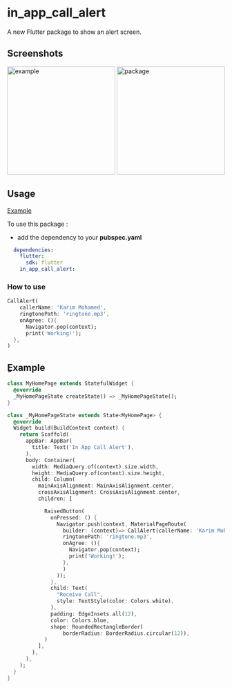 # in_app_call_alert

A new Flutter package to show an alert screen.

## Screenshots
<div>
<img src="https://github.com/KarimMohamed20/InAppCallAlert/blob/master/screenshot1.png" alt="example" width="250"/>
<img src="https://github.com/KarimMohamed20/InAppCallAlert/blob/master/screenshot2.png" alt="package" width="250"/>
</div>

## Usage

[Example](https://github.com/KarimMohamed20/InAppCallAlert/blob/master/example/lib/main.dart)

To use this package :

* add the dependency to your **pubspec.yaml**

``` yaml
  dependencies:
    flutter:
      sdk: flutter
    in_app_call_alert:
```

### How to use

``` dart
CallAlert(
    callerName: 'Karim Mohamed',
    ringtonePath: 'ringtone.mp3',
    onAgree: (){
      Navigator.pop(context);
      print('Working!');
  },
)
```

## ِExample

``` dart
class MyHomePage extends StatefulWidget {
  @override
  _MyHomePageState createState() => _MyHomePageState();
}

class _MyHomePageState extends State<MyHomePage> {
  @override
  Widget build(BuildContext context) {
    return Scaffold(
      appBar: AppBar(
        title: Text('In App Call Alert'),
      ),
      body: Container(
        width: MediaQuery.of(context).size.width,
        height: MediaQuery.of(context).size.height,
        child: Column(
          mainAxisAlignment: MainAxisAlignment.center,
          crossAxisAlignment: CrossAxisAlignment.center,
          children: [

            RaisedButton(
              onPressed: () {
                Navigator.push(context, MaterialPageRoute(
                  builder: (context)=> CallAlert(callerName: 'Karim Mohamed',
                  ringtonePath: 'ringtone.mp3',
                  onAgree: (){
                    Navigator.pop(context);
                    print('Working!');
                  },
                  )
                ));
              },
              child: Text(
                "Receive Call",
                style: TextStyle(color: Colors.white),
              ),
              padding: EdgeInsets.all(12),
              color: Colors.blue,
              shape: RoundedRectangleBorder(
                  borderRadius: BorderRadius.circular(12)),
            )
          ],
        ),
      ),
    );
  }
}
```
